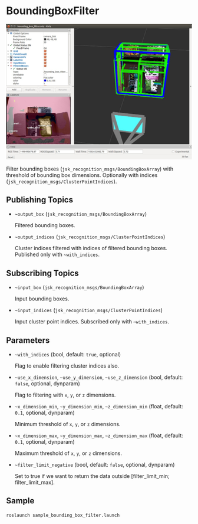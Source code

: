 # BoundingBoxFilter

![](images/bounding_box_filter.jpg)

Filter bounding boxes (`jsk_recognition_msgs/BoundingBoxArray`) with threshold of bounding box dimensions.
Optionally with indices (`jsk_recognition_msgs/ClusterPointIndices`).

## Publishing Topics

* `~output_box` (`jsk_recognition_msgs/BoundingBoxArray`)

  Filtered bounding boxes.

* `~output_indices` (`jsk_recognition_msgs/ClusterPointIndices`)

  Cluster indices filtered with indices of filtered bounding boxes.
  Published only with `~with_indices`.

## Subscribing Topics

* `~input_box` (`jsk_recognition_msgs/BoundingBoxArray`)

  Input bounding boxes.

* `~input_indices` (`jsk_recognition_msgs/ClusterPointIndices`)

  Input cluster point indices. Subscribed only with `~with_indices`.

## Parameters

- `~with_indices` (bool, default: `true`, optional)

  Flag to enable filtering cluster indices also.

- `~use_x_dimension`, `~use_y_dimension`, `~use_z_dimension` (bool, default: `false`, optional, dynparam)

  Flag to filtering with `x`, `y`, or `z` dimensions.

- `~x_dimension_min`, `~y_dimension_min`, `~z_dimension_min` (float, default: `0.1`, optional, dynparam)

  Minimum threshold of `x`, `y`, or `z` dimensions.

- `~x_dimension_max`, `~y_dimension_max`, `~z_dimension_max` (float, default: `0.1`, optional, dynparam)

  Maximum threshold of `x`, `y`, or `z` dimensions.

- `~filter_limit_negative` (bool, default: `false`, optional, dynparam)

  Set to true if we want to return the data outside [filter_limit_min; filter_limit_max].

## Sample

```bash
roslaunch sample_bounding_box_filter.launch
```
